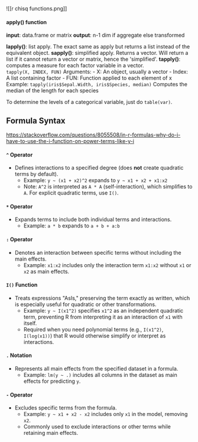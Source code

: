 ![[r chisq functions.png]]

#### apply() function
**input**: data.frame or matrix
**output**: n-1 dim if aggregate else transformed

**lapply()**: list apply.  The exact same as apply but returns a list instead of the equivalent object.
**sapply()**: simplified apply.  Returns a vector.  Will return a list if it cannot return a vector or matrix, hence the 'simplified'.
**tapply()**: computes a measure for each factor variable in a vector.  
	`tapply(X, INDEX, FUN)` 
	Arguments:
		- X: An object, usually a vector
		- Index: A list containing factor
		- FUN: Function applied to each element of x
	Example:
		`tapply(iris$Sepal.Width, iris$Species, median)`
		Computes the median of the length for each species

To determine the levels of a categorical variable, just do `table(var)`.

## Formula Syntax
https://stackoverflow.com/questions/8055508/in-r-formulas-why-do-i-have-to-use-the-i-function-on-power-terms-like-y-i

#### `^` Operator
- Defines interactions to a specified degree (does **not** create quadratic terms by default).
	- Example: `y ~ (x1 + x2)^2` expands to `y ~ x1 + x2 + x1:x2`
	- Note: `A^2` is interpreted as `A * A` (self-interaction), which simplifies to `A`. For explicit quadratic terms, use `I()`.
#### `*` Operator
- Expands terms to include both individual terms and interactions.
	- Example: `a * b` expands to `a + b + a:b`
#### `:` Operator
- Denotes an interaction between specific terms without including the main effects.
	- Example: `x1:x2` includes only the interaction term `x1:x2` without `x1` or `x2` as main effects.
#### `I()` Function
- Treats expressions "AsIs," preserving the term exactly as written, which is especially useful for quadratic or other transformations.
	- Example: `y ~ I(x1^2)` specifies `x1^2` as an independent quadratic term, preventing R from interpreting it as an interaction of `x1` with itself.
	- Required when you need polynomial terms (e.g., `I(x1^2)`, `I(log(x1))`) that R would otherwise simplify or interpret as interactions.
#### `.` Notation
- Represents all main effects from the specified dataset in a formula.
	- Example: `lm(y ~ .)` includes all columns in the dataset as main effects for predicting `y`.
#### `-` Operator
- Excludes specific terms from the formula.
	- Example: `y ~ x1 + x2 - x2` includes only `x1` in the model, removing `x2`.
	- Commonly used to exclude interactions or other terms while retaining main effects.

